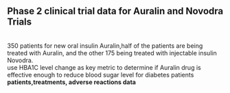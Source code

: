 ## Phase 2 clinical trial data for Auralin and Novodra Trials
<br>
350 patients for new oral insulin Auralin,half of the patients are being treated with Auralin, and the other 175 being treated with injectable insulin Novodra.
<br>
use HBA1C level change as key metric to determine if Auralin drug is effective enough to reduce blood sugar level for diabetes patients
<br>
<b>patients,treatments, adverse reactions data</b>



